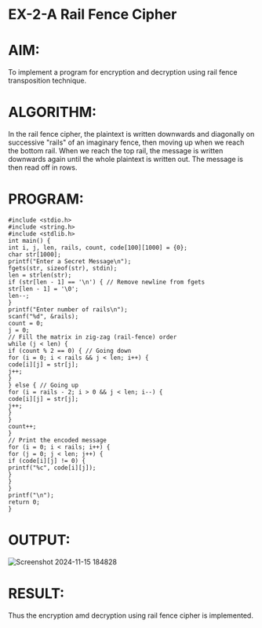 # EX-2-A Rail Fence Cipher
# AIM:
To implement a program for encryption and decryption using rail fence transposition technique.
# ALGORITHM:
In the rail fence cipher, the plaintext is written downwards and diagonally on successive "rails" of an imaginary fence,
then moving up when we reach the bottom rail. When we reach the top rail, the message is written downwards again
until the whole plaintext is written out. The message is then read off in rows.
# PROGRAM:
```
#include <stdio.h>
#include <string.h>
#include <stdlib.h>
int main() {
int i, j, len, rails, count, code[100][1000] = {0};
char str[1000];
printf("Enter a Secret Message\n");
fgets(str, sizeof(str), stdin);
len = strlen(str);
if (str[len - 1] == '\n') { // Remove newline from fgets
str[len - 1] = '\0';
len--;
}
printf("Enter number of rails\n");
scanf("%d", &rails);
count = 0;
j = 0;
// Fill the matrix in zig-zag (rail-fence) order
while (j < len) {
if (count % 2 == 0) { // Going down
for (i = 0; i < rails && j < len; i++) {
code[i][j] = str[j];
j++;
}
} else { // Going up
for (i = rails - 2; i > 0 && j < len; i--) {
code[i][j] = str[j];
j++;
}
}
count++;
}
// Print the encoded message
for (i = 0; i < rails; i++) {
for (j = 0; j < len; j++) {
if (code[i][j] != 0) {
printf("%c", code[i][j]);
}
}
}
printf("\n");
return 0;
}
```
# OUTPUT:
![Screenshot 2024-11-15 184828](https://github.com/user-attachments/assets/f44d7f3d-ca6c-4ce6-9341-b18bae69a597)
# RESULT:
Thus the encryption amd decryption using rail fence cipher is implemented.



